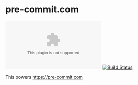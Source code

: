 pre-commit.com
==============

[![Build Status](https://dev.azure.com/asottile/asottile/_apis/build/status/pre-commit.pre-commit.com?branchName=master)](https://dev.azure.com/asottile/asottile/_build/latest?definitionId=64&branchName=master)
[![Build Status](https://github.com/pre-commit/pre-commit.com/workflows/deploy/badge.svg)](https://github.com/pre-commit/pre-commit.com/actions)

This powers https://pre-commit.com
